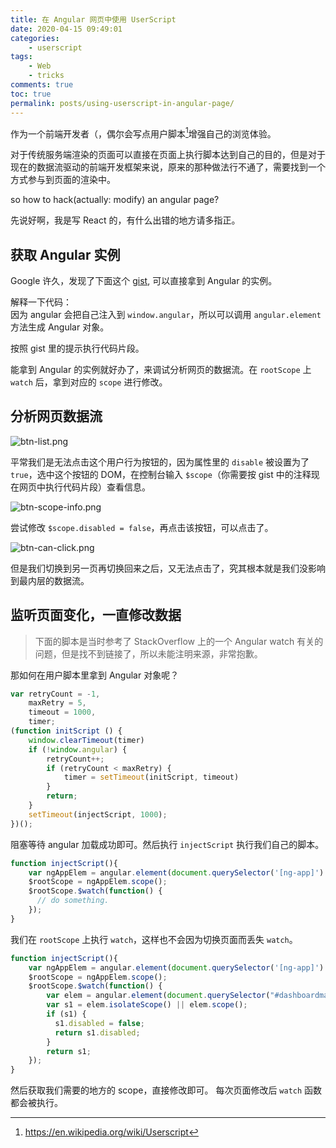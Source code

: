 ```yaml
---
title: 在 Angular 网页中使用 UserScript
date: 2020-04-15 09:49:01
categories:
    - userscript
tags:
    - Web
    - tricks
comments: true
toc: true
permalink: posts/using-userscript-in-angular-page/
---
```


作为一个前端开发者（，偶尔会写点用户脚本[^1]增强自己的浏览体验。

对于传统服务端渲染的页面可以直接在页面上执行脚本达到自己的目的，但是对于现在的数据流驱动的前端开发框架来说，原来的那种做法行不通了，需要找到一个方式参与到页面的渲染中。

[^1]: <https://en.wikipedia.org/wiki/Userscript>

so how to hack(actually: modify) an angular page?

<!-- more -->

先说好啊，我是写 React 的，有什么出错的地方请多指正。

## 获取 Angular 实例

Google 许久，发现了下面这个 [gist](https://gist.github.com/mgol/7893061), 可以直接拿到 Angular 的实例。

<script src="https://gist.github.com/mgol/7893061.js"></script>

解释一下代码：  
因为 angular 会把自己注入到 `window.angular`，所以可以调用 `angular.element` 方法生成 Angular 对象。

按照 gist 里的提示执行代码片段。

能拿到 Angular 的实例就好办了，来调试分析网页的数据流。在 `rootScope` 上 `watch` 后，拿到对应的 `scope` 进行修改。

## 分析网页数据流

![btn-list.png](https://i.lengthm.in/posts/using-userscript-in-angular-page/btn-list.png)

平常我们是无法点击这个用户行为按钮的，因为属性里的 `disable` 被设置为了 `true`，选中这个按钮的 DOM，在控制台输入 `$scope`（你需要按 gist 中的注释现在网页中执行代码片段）查看信息。

![btn-scope-info.png](https://i.lengthm.in/posts/using-userscript-in-angular-page/btn-scope-info.png)

尝试修改 `$scope.disabled = false`，再点击该按钮，可以点击了。

![btn-can-click.png](https://i.lengthm.in/posts/using-userscript-in-angular-page/btn-can-click.png)

但是我们切换到另一页再切换回来之后，又无法点击了，究其根本就是我们没影响到最内层的数据流。

## 监听页面变化，一直修改数据

> 下面的脚本是当时参考了 StackOverflow 上的一个 Angular watch 有关的问题，但是找不到链接了，所以未能注明来源，非常抱歉。

那如何在用户脚本里拿到 Angular 对象呢？

```js
var retryCount = -1,
    maxRetry = 5,
    timeout = 1000,
    timer;
(function initScript () {
    window.clearTimeout(timer)
    if (!window.angular) {
        retryCount++;
        if (retryCount < maxRetry) {
            timer = setTimeout(initScript, timeout)
        }
        return;
    }
    setTimeout(injectScript, 1000);
})();
```

阻塞等待 angular 加载成功即可。然后执行 `injectScript` 执行我们自己的脚本。

```js
function injectScript(){
    var ngAppElem = angular.element(document.querySelector('[ng-app]') || document);
    $rootScope = ngAppElem.scope();
    $rootScope.$watch(function() {
      // do something.
    });
}
```

我们在 `rootScope` 上执行 `watch`，这样也不会因为切换页面而丢失 `watch`。

```js
function injectScript(){
    var ngAppElem = angular.element(document.querySelector('[ng-app]') || document);
    $rootScope = ngAppElem.scope();
    $rootScope.$watch(function() {
        var elem = angular.element(document.querySelector("#dashboardmainpart > div > div.EventBottomChartsContainer > div.EventDetailContainer > div > ul > li:nth-child(3)"));
        var s1 = elem.isolateScope() || elem.scope();
        if (s1) {
          s1.disabled = false;
          return s1.disabled;
        }
        return s1;
    });
}
```

然后获取我们需要的地方的 scope，直接修改即可。
每次页面修改后 `watch` 函数都会被执行。
